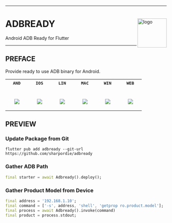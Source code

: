 <hr><div>
<a href="../.."><img align="right" height="91" src="https://user-images.githubusercontent.com/72373746/202394839-d673c37b-e9a7-4c31-ad0a-04cdc9e51308.png" alt="logo"></a>
<h1>ADBREADY</h1>
<p>Android ADB Ready for Flutter</p>
</div><hr>

## PREFACE

Provide ready to use ADB binary for Android.

<table>
  <tr>
    <th><samp>AND</samp></th>
    <th><samp>IOS</samp></th>
    <th><samp>LIN</samp></th>
    <th><samp>MAC</samp></th>
    <th><samp>WIN</samp></th>
    <th><samp>WEB</samp></th>
  </tr>
  <tr align="center">
    <td width="55"><p><br><img src="https://fakeimg.pl/30x30/d1ff82/fff//?text=‏‏‎ ‎"></p></td>
    <td width="55"><p><br><img src="https://fakeimg.pl/30x30/ff8c82/fff//?text=‏‏‎ ‎"></p></td>
    <td width="55"><p><br><img src="https://fakeimg.pl/30x30/ff8c82/fff//?text=‏‏‎ ‎"></p></td>
    <td width="55"><p><br><img src="https://fakeimg.pl/30x30/ff8c82/fff//?text=‏‏‎ ‎"></p></td>
    <td width="55"><p><br><img src="https://fakeimg.pl/30x30/ff8c82/fff//?text=‏‏‎ ‎"></p></td>
    <td width="55"><p><br><img src="https://fakeimg.pl/30x30/ff8c82/fff//?text=‏‏‎ ‎"></p></td>
  </tr>
</table>

## PREVIEW

### Update Package from Git

```shell
flutter pub add adbready --git-url https://github.com/sharpordie/adbready
```

### Gather ADB Path

```dart
final starter = await Adbready().deploy();
```

### Gather Product Model from Device

```dart
final address = '192.168.1.10';
final command = ['-s', address, 'shell', 'getprop ro.product.model'];
final process = await Adbready().invoke(command)
final product = process.stdout;
```
